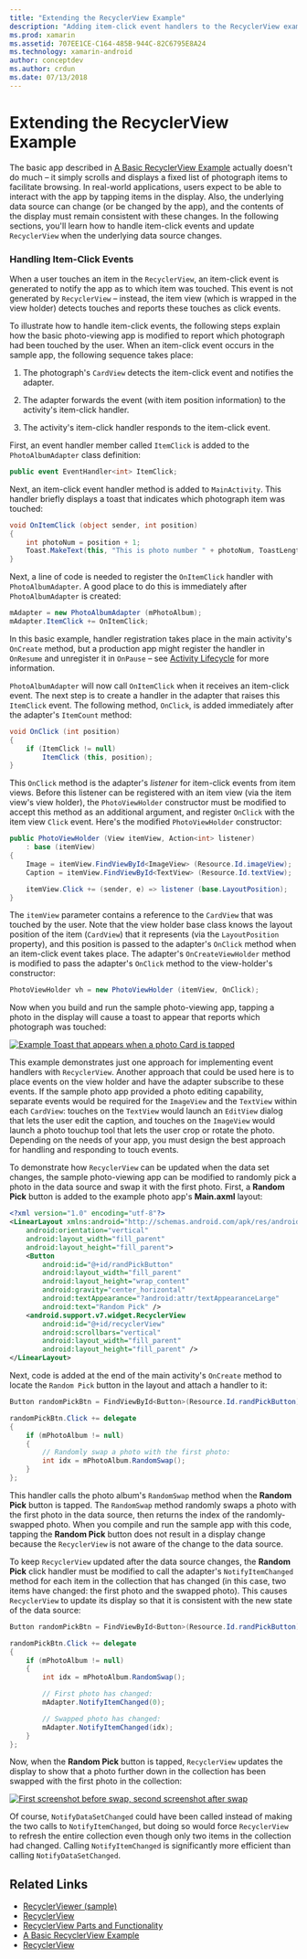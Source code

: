 ```yaml
---
title: "Extending the RecyclerView Example"
description: "Adding item-click event handlers to the RecyclerView example app."
ms.prod: xamarin
ms.assetid: 707EE1CE-C164-485B-944C-82C6795E8A24
ms.technology: xamarin-android
author: conceptdev
ms.author: crdun
ms.date: 07/13/2018
---
```


# Extending the RecyclerView Example

The basic app described in
[A Basic RecyclerView Example](~/android/user-interface/layouts/recycler-view/recyclerview-example.md)
actually doesn't do much &ndash; it simply scrolls and displays a fixed
list of photograph items to facilitate browsing. In real-world
applications, users expect to be able to interact with the app by
tapping items in the display. Also, the underlying data source can
change (or be changed by the app), and the contents of the display
must remain consistent with these changes. In the following sections,
you'll learn how to handle item-click events and update `RecyclerView`
when the underlying data source changes.

### Handling Item-Click Events

When a user touches an item in the `RecyclerView`, an item-click
event is generated to notify the app as to which item was touched. This
event is not generated by `RecyclerView` &ndash; instead, the item
view (which is wrapped in the view holder) detects touches and reports
these touches as click events.

To illustrate how to handle item-click events, the following steps
explain how the basic photo-viewing app is modified to report which
photograph had been touched by the user. When an item-click event
occurs in the sample app, the following sequence takes place:

1. The photograph's `CardView` detects the item-click event and
    notifies the adapter.

2. The adapter forwards the event (with item position information)
    to the activity's item-click handler.

3. The activity's item-click handler responds to the item-click event.

First, an event handler member called `ItemClick` is added to the 
`PhotoAlbumAdapter` class definition:

```csharp
public event EventHandler<int> ItemClick;
```

Next, an item-click event handler method is added to `MainActivity`.
This handler briefly displays a toast that indicates which photograph
item was touched:

```csharp
void OnItemClick (object sender, int position)
{
    int photoNum = position + 1;
    Toast.MakeText(this, "This is photo number " + photoNum, ToastLength.Short).Show();
}

```

Next, a line of code is needed to register the `OnItemClick` handler
with `PhotoAlbumAdapter`. A good place to do this is immediately after
`PhotoAlbumAdapter` is created: 

```csharp
mAdapter = new PhotoAlbumAdapter (mPhotoAlbum);
mAdapter.ItemClick += OnItemClick;

```

In this basic example, handler registration takes place in the main
activity's `OnCreate` method, but a production app might 
register the handler in `OnResume` and unregister it in `OnPause`
&ndash; see [Activity Lifecycle](~/android/app-fundamentals/activity-lifecycle/index.md) 
for more information.

`PhotoAlbumAdapter` will now call `OnItemClick` when it receives an item-click
event. The next step is to create a handler in the adapter that raises this
`ItemClick` event. The following method, `OnClick`, is added
immediately after the adapter's `ItemCount` method:

```csharp
void OnClick (int position)
{
    if (ItemClick != null)
        ItemClick (this, position);
}
```

This `OnClick` method is the adapter's *listener* for item-click events
from item views. Before this listener can be registered with an item
view (via the item view's view holder), the `PhotoViewHolder`
constructor must be modified to accept this method as an additional
argument, and register `OnClick` with the item view `Click` event.
Here's the modified `PhotoViewHolder` constructor:

```csharp
public PhotoViewHolder (View itemView, Action<int> listener)
    : base (itemView)
{
    Image = itemView.FindViewById<ImageView> (Resource.Id.imageView);
    Caption = itemView.FindViewById<TextView> (Resource.Id.textView);

    itemView.Click += (sender, e) => listener (base.LayoutPosition);
}

```

The `itemView` parameter contains a reference to the `CardView` that
was touched by the user. Note that the view holder base class knows the
layout position of the item (`CardView`) that it represents (via the
`LayoutPosition` property), and this position is passed to the
adapter's `OnClick` method when an item-click event takes place. The
adapter's `OnCreateViewHolder` method is modified to pass the adapter's
`OnClick` method to the view-holder's constructor:

```csharp
PhotoViewHolder vh = new PhotoViewHolder (itemView, OnClick);
```

Now when you build and run the sample photo-viewing app, tapping a photo
in the display will cause a toast to appear that reports which
photograph was touched:

[![Example Toast that appears when a photo Card is tapped](extending-the-example-images/01-photo-selected-sml.png)](extending-the-example-images/01-photo-selected.png#lightbox)

This example demonstrates just one approach for implementing event
handlers with `RecyclerView`. Another approach that could be used
here is to place events on the view holder and have the adapter
subscribe to these events. If the sample photo app provided a photo
editing capability, separate events would be required for the
`ImageView` and the `TextView` within each `CardView`: touches on the
`TextView` would launch an `EditView` dialog that lets the user edit
the caption, and touches on the `ImageView` would launch a photo
touchup tool that lets the user crop or rotate the photo. Depending on
the needs of your app, you must design the best approach for handling
and responding to touch events.

To demonstrate how `RecyclerView` can be updated when the data set
changes, the sample photo-viewing app can be modified to randomly pick
a photo in the data source and swap it with the first photo. First,
a **Random Pick** button is added to the example photo app's
**Main.axml** layout:

```xml
<?xml version="1.0" encoding="utf-8"?>
<LinearLayout xmlns:android="http://schemas.android.com/apk/res/android"
    android:orientation="vertical"
    android:layout_width="fill_parent"
    android:layout_height="fill_parent">
    <Button
        android:id="@+id/randPickButton"
        android:layout_width="fill_parent"
        android:layout_height="wrap_content"
        android:gravity="center_horizontal"
        android:textAppearance="?android:attr/textAppearanceLarge"
        android:text="Random Pick" />
    <android.support.v7.widget.RecyclerView
        android:id="@+id/recyclerView"
        android:scrollbars="vertical"
        android:layout_width="fill_parent"
        android:layout_height="fill_parent" />
</LinearLayout>
```

Next, code is added at the end of the main activity's `OnCreate`
method to locate the `Random Pick` button in the layout and attach a
handler to it:

```csharp
Button randomPickBtn = FindViewById<Button>(Resource.Id.randPickButton);

randomPickBtn.Click += delegate
{
    if (mPhotoAlbum != null)
    {
        // Randomly swap a photo with the first photo:
        int idx = mPhotoAlbum.RandomSwap();
    }
};

```

This handler calls the photo album's `RandomSwap` method when the
**Random Pick** button is tapped. The `RandomSwap` method randomly
swaps a photo with the first photo in the data source, then returns the
index of the randomly-swapped photo. When you compile and run the sample
app with this code, tapping the **Random Pick** button does not result
in a display change because the `RecyclerView` is not aware of the
change to the data source.

To keep `RecyclerView` updated after the data source changes, 
the **Random Pick** click handler must be modified to
call the adapter's `NotifyItemChanged` method for each item in the
collection that has changed (in this case, two items have changed: the
first photo and the swapped photo). This causes `RecyclerView` to
update its display so that it is consistent with the new state of the
data source:

```csharp
Button randomPickBtn = FindViewById<Button>(Resource.Id.randPickButton);

randomPickBtn.Click += delegate
{
    if (mPhotoAlbum != null)
    {
        int idx = mPhotoAlbum.RandomSwap();

        // First photo has changed:
        mAdapter.NotifyItemChanged(0);

        // Swapped photo has changed:
        mAdapter.NotifyItemChanged(idx);
    }
};

```

Now, when the **Random Pick** button is tapped, `RecyclerView` updates
the display to show that a photo further down in the collection has
been swapped with the first photo in the collection:

[![First screenshot before swap, second screenshot after swap](extending-the-example-images/02-random-pick-sml.png)](extending-the-example-images/02-random-pick.png#lightbox)

Of course, `NotifyDataSetChanged` could have been called instead of
making the two calls to `NotifyItemChanged`, but doing so would force
`RecyclerView` to refresh the entire collection even though only two
items in the collection had changed. Calling `NotifyItemChanged` is
significantly more efficient than calling `NotifyDataSetChanged`.

## Related Links

- [RecyclerViewer (sample)](https://docs.microsoft.com/samples/xamarin/monodroid-samples/android50-recyclerviewer)
- [RecyclerView](~/android/user-interface/layouts/recycler-view/index.md)
- [RecyclerView Parts and Functionality](~/android/user-interface/layouts/recycler-view/parts-and-functionality.md)
- [A Basic RecyclerView Example](~/android/user-interface/layouts/recycler-view/recyclerview-example.md)
- [RecyclerView](https://developer.android.com/reference/android/support/v7/widget/RecyclerView.html)
